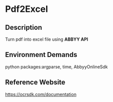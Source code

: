 # Pdf2Excel

## Description
Turn pdf into excel file using <strong>ABBYY API</strong>

## Environment Demands
python packages:argparse, time, AbbyyOnlineSdk

## Reference Website
https://ocrsdk.com/documentation
